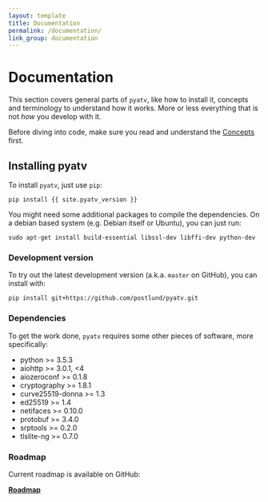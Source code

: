 ```yaml
---
layout: template
title: Documentation
permalink: /documentation/
link_group: documentation
---
```

# Documentation

This section covers general parts of `pyatv`, like how to install it, concepts and terminology to
understand how it works. More or less everything that is not *how* you develop with it.

Before diving into code, make sure you read and understand the [Concepts](documentation/concepts/)
first.

## Installing pyatv

To install `pyatv`, just use `pip`:

    pip install {{ site.pyatv_version }}

You might need some additional packages to compile the dependencies. On a debian based system
(e.g. Debian itself or Ubuntu), you can just run:

    sudo apt-get install build-essential libssl-dev libffi-dev python-dev

### Development version

To try out the latest development version (a.k.a. `master` on GitHub), you can install with:

    pip install git+https://github.com/postlund/pyatv.git

### Dependencies

To get the work done, `pyatv` requires some other pieces of software, more specifically:

- python >= 3.5.3
- aiohttp >= 3.0.1, <4
- aiozeroconf >= 0.1.8
- cryptography >= 1.8.1
- curve25519-donna >= 1.3
- ed25519 >= 1.4
- netifaces >= 0.10.0
- protobuf >= 3.4.0
- srptools >= 0.2.0
- tlslite-ng >= 0.7.0

### Roadmap

Current roadmap is available on GitHub:

**[Roadmap](https://github.com/postlund/pyatv/milestones)**
